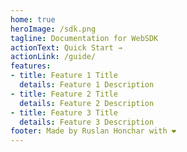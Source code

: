 ```yaml
---
home: true
heroImage: /sdk.png
tagline: Documentation for WebSDK
actionText: Quick Start →
actionLink: /guide/
features:
- title: Feature 1 Title
  details: Feature 1 Description
- title: Feature 2 Title
  details: Feature 2 Description
- title: Feature 3 Title
  details: Feature 3 Description
footer: Made by Ruslan Honchar with ❤️
---
```

